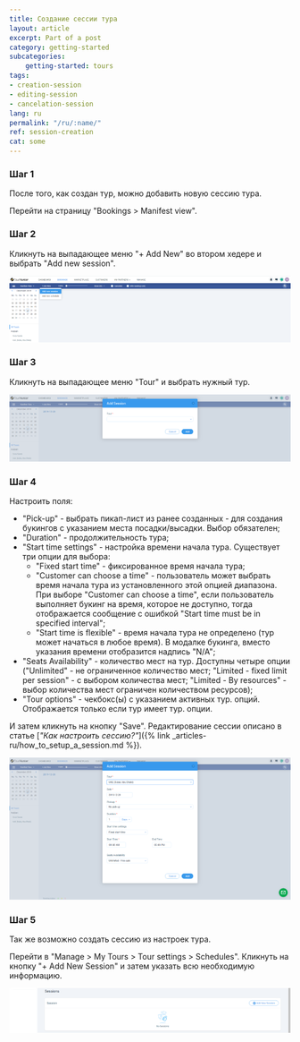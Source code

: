 ```yaml
---
title: Создание сессии тура
layout: article
excerpt: Part of a post
category: getting-started
subcategories:
    getting-started: tours
tags:
- creation-session
- editing-session
- cancelation-session
lang: ru
permalink: "/ru/:name/"
ref: session-creation
cat: some
---
```


### **Шаг 1**

После того, как создан тур, можно добавить новую сессию тура. 

Перейти на страницу "Bookings > Manifest view".

### **Шаг 2**

Кликнуть на выпадающее меню "+ Add New" во втором хедере и выбрать "Add new session".

![Creating_a_tour_session1](/assets/images/creating_a_tour_session1.png)

### **Шаг 3**

Кликнуть на выпадающее меню "Tour" и выбрать нужный тур.

![Creating_a_tour_session2](/assets/images/creating_a_tour_session2.png)

### **Шаг 4**

Настроить поля:
- "Pick-up" - выбрать пикап-лист из ранее созданных - для создания букингов с указанием места посадки/высадки. Выбор обязателен;
- "Duration" - продолжительность тура;
- "Start time settings" - настройка времени начала тура. Существует три опции для выбора:
  - "Fixed start time" - фиксированное время начала тура;
  - "Customer can choose a time" - пользователь может выбрать время начала тура из установленного этой опцией диапазона. При выборе "Customer can choose a time", если пользователь выполняет букинг на время, которое не доступно, тогда отображается сообщение с ошибкой "Start time must be in specified interval";
  - "Start time is flexible" - время начала тура не определено (тур может начаться в любое время). В модалке букинга, вместо указания времени отобразится надпись "N/A";
- "Seats Availability" - количество мест на тур. Доступны четыре опции ("Unlimited" - не ограниченное количество мест; "Limited - fixed limit per session" - с выбором количества мест; "Limited - By resources" - выбор количества мест ограничен количеством ресурсов);
- "Tour options" - чекбокс(ы) с указанием активных тур. опций. Отображается только если тур имеет тур. опции.

И затем кликнуть на кнопку "Save". Редактирование сессии описано в статье [*"Как настроить сессию?"*]({% link _articles-ru/how_to_setup_a_session.md %}).

![Creating_a_tour_session3](/assets/images/creating_a_tour_session3.png)

### **Шаг 5**

Так же возможно создать сессию из настроек тура.

Перейти в "Manage > My Tours > Tour settings > Schedules". Кликнуть на кнопку "+ Add New Session" и затем указать всю необходимую информацию. 

![Creating_a_tour_session4](/assets/images/creating_a_tour_session4.png)